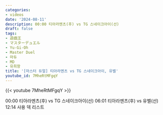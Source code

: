 ```yaml
---
categories:
- videos
date: '2024-08-11'
description: 00:00 티아라멘츠(후) vs TG 스네이크아이(선)
draft: false
tags:
- 遊戯王
- マスターデュエル
- Yu-Gi-Oh
- Master Duel
- 마듀
- MD
- 유희왕
title: '[마스터 듀얼] 티아라멘츠 vs TG 스네이크아이, 유벨'
youtube_id: 7MheRtMFgqY
---
```



{{< youtube 7MheRtMFgqY >}}

00:00 티아라멘츠(후) vs TG 스네이크아이(선)
06:01 티아라멘츠(후) vs 유벨(선)
12:14 사용 덱 리스트